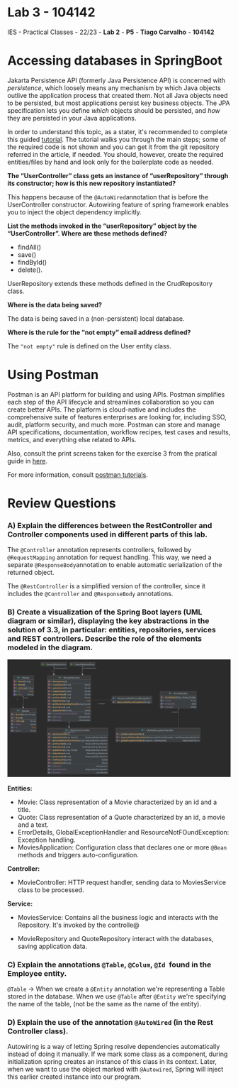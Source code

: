 # Lab 3 - 104142

IES - Practical Classes - 22/23 - **Lab 2** - **P5** - **Tiago Carvalho** - **104142**

#

# **Accessing databases in SpringBoot**

Jakarta Persistence API (formerly Java Persistence API) is concerned with *persistence*, which loosely means any mechanism by which Java objects outlive the application process that created them. Not all Java objects need to be persisted, but most applications persist key business objects. The JPA specification lets you define *which* objects should be persisted, and *how* they are persisted in your Java applications.

In order to understand this topic, as a stater, it's recommended to complete this guided [tutorial](https://www.baeldung.com/spring-boot-crud-thymeleaf). The tutorial walks you through the main steps; some of the required code is not shown and you can get it from the git repository referred in the article, if needed. You should, however, create the required entities/files by hand and look only for the boilerplate code as needed.

**The “UserController” class gets an instance of “userRepository” through its constructor; how is this new repository instantiated?**

This happens because of the `@AutoWired`annotation that is before the UserController constructor. Autowiring feature of spring framework enables you to inject the object dependency implicitly.

**List the methods invoked in the “userRepository” object by the “UserController”. Where are these methods defined?**

- findAll()
- save()
- findById()
- delete(). 

UserRepository extends these methods defined in the CrudRepository class.

**Where is the data being saved?**

The data is being saved in a (non-persistent) local database.

**Where is the rule for the “not empty” email address defined?**

The `"not empty"` rule is defined on the User entity class.

#

# **Using Postman**

Postman is an API platform for building and using APIs. Postman simplifies each step of the API lifecycle and streamlines collaboration so you can create better APIs. The platform is cloud-native and includes the comprehensive suite of features enterprises are looking for, including SSO, audit, platform security, and much more. Postman can store and manage API specifications, documentation, workflow recipes, test cases and results, metrics, and everything else related to APIs.

Also, consult the print screens taken for the exercise 3 from the pratical guide in [here](https://github.com/tiagosora/IES_104142/tree/master/lab3/PostmanScreenshots). 

For more information, consult [postman tutorials](https://www.postman.com/).

#

# **Review Questions**

### **A) Explain the differences between the RestController and Controller components used in different parts of this lab.**

The `@Controller` annotation represents controllers, followed by `@RequestMapping` annotation for request handling. This way, we need a separate `@ResponseBody`annotation to enable automatic serialization of the returned object.

The `@RestController` is a simplified version of the controller, since it includes the `@Controller` and `@ResponseBody` annotations.

### **B) Create a visualization of the Spring Boot layers (UML diagram or similar), displaying the key abstractions in the solution of 3.3, in particular: entities, repositories, services and REST controllers. Describe the role of the elements modeled in the diagram.**

![Ex3_3_UML_Diagram](https://github.com/tiagosora/IES_104142/blob/master/lab3/lab3_3/Ex3_3_UML_Diagram.png)

**Entities:**

- Movie: Class representation of a Movie characterized by an id and a title.
- Quote: Class representation of a Quote characterized by an id, a movie and a text.
- ErrorDetails, GlobalExceptionHandler and ResourceNotFOundException: Exception handling.
- MoviesApplication: Configuration class that declares one or more `@Bean` methods and triggers auto-configuration.

**Controller:**

- MovieController: HTTP request handler, sending data to MoviesService class to be processed.

**Service:**

- MoviesService: Contains all the business logic and interacts with the Repository. It's invoked by the controlle@

- MovieRepository and QuoteRepository interact with the databases, saving application data.

### **C) Explain the annotations `@Table`, `@Colum`, `@Id `found in the Employee entity.**

`@Table` -> When we create a `@Entity` annotation we're representing a Table stored in the database. When we use `@Table` after `@Entity` we're specifying the name of the table, (not be the same as the name of the entity).

### **D) Explain the use of the annotation `@AutoWired` (in the Rest Controller class).**

Autowiring is a way of letting Spring resolve dependencies automatically instead of doing it manually. If we mark some class as a component, during initialization spring creates an instance of this class in its context. Later, when we want to use the object marked with `@Autowired`, Spring will inject this earlier created instance into our program.
